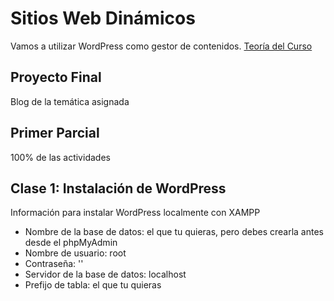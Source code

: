 # Sitios Web Dinámicos

Vamos a utilizar WordPress como gestor de contenidos.
[Teoría del Curso](./teoria-wp.md)

## Proyecto Final

Blog de la temática asignada

## Primer Parcial

100% de las actividades

## Clase 1: Instalación de WordPress

Información para instalar WordPress localmente con XAMPP
  * Nombre de la base de datos: el que tu quieras, pero debes crearla antes desde el phpMyAdmin
  * Nombre de usuario: root
  * Contraseña: ''
  * Servidor de la base de datos: localhost
  * Prefijo de tabla: el que tu quieras